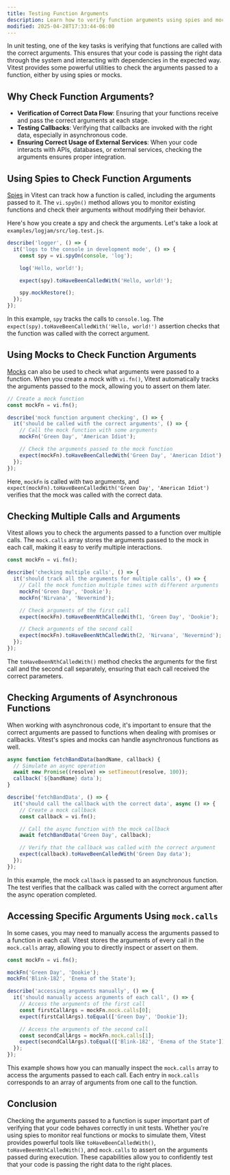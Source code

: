 ```yaml
---
title: Testing Function Arguments
description: Learn how to verify function arguments using spies and mocks in Vitest.
modified: 2025-04-28T17:33:44-06:00
---
```


In unit testing, one of the key tasks is verifying that functions are called with the correct arguments. This ensures that your code is passing the right data through the system and interacting with dependencies in the expected way. Vitest provides some powerful utilities to check the arguments passed to a function, either by using spies or mocks.

## Why Check Function Arguments?

- **Verification of Correct Data Flow**: Ensuring that your functions receive and pass the correct arguments at each stage.
- **Testing Callbacks**: Verifying that callbacks are invoked with the right data, especially in asynchronous code.
- **Ensuring Correct Usage of External Services**: When your code interacts with APIs, databases, or external services, checking the arguments ensures proper integration.

## Using Spies to Check Function Arguments

[Spies](spies.md) in Vitest can track how a function is called, including the arguments passed to it. The `vi.spyOn()` method allows you to monitor existing functions and check their arguments without modifying their behavior.

Here's how you create a spy and check the arguments. Let's take a look at `examples/logjam/src/log.test.js`.

```js
describe('logger', () => {
  it('logs to the console in development mode', () => {
    const spy = vi.spyOn(console, 'log');

    log('Hello, world!');

    expect(spy).toHaveBeenCalledWith('Hello, world!');

    spy.mockRestore();
  });
});
```

In this example, `spy` tracks the calls to `console.log`. The `expect(spy).toHaveBeenCalledWith('Hello, world!')` assertion checks that the function was called with the correct argument.

## Using Mocks to Check Function Arguments

[Mocks](mocks.md) can also be used to check what arguments were passed to a function. When you create a mock with `vi.fn()`, Vitest automatically tracks the arguments passed to the mock, allowing you to assert on them later.

```js
// Create a mock function
const mockFn = vi.fn();

describe('mock function argument checking', () => {
  it('should be called with the correct arguments', () => {
    // Call the mock function with some arguments
    mockFn('Green Day', 'American Idiot');

    // Check the arguments passed to the mock function
    expect(mockFn).toHaveBeenCalledWith('Green Day', 'American Idiot');
  });
});
```

Here, `mockFn` is called with two arguments, and `expect(mockFn).toHaveBeenCalledWith('Green Day', 'American Idiot')` verifies that the mock was called with the correct data.

## Checking Multiple Calls and Arguments

Vitest allows you to check the arguments passed to a function over multiple calls. The `mock.calls` array stores the arguments passed to the mock in each call, making it easy to verify multiple interactions.

```js
const mockFn = vi.fn();

describe('checking multiple calls', () => {
  it('should track all the arguments for multiple calls', () => {
    // Call the mock function multiple times with different arguments
    mockFn('Green Day', 'Dookie');
    mockFn('Nirvana', 'Nevermind');

    // Check arguments of the first call
    expect(mockFn).toHaveBeenNthCalledWith(1, 'Green Day', 'Dookie');

    // Check arguments of the second call
    expect(mockFn).toHaveBeenNthCalledWith(2, 'Nirvana', 'Nevermind');
  });
});
```

The `toHaveBeenNthCalledWith()` method checks the arguments for the first call and the second call separately, ensuring that each call received the correct parameters.

## Checking Arguments of Asynchronous Functions

When working with asynchronous code, it's important to ensure that the correct arguments are passed to functions when dealing with promises or callbacks. Vitest's spies and mocks can handle asynchronous functions as well.

```js
async function fetchBandData(bandName, callback) {
  // Simulate an async operation
  await new Promise((resolve) => setTimeout(resolve, 100));
  callback(`${bandName} data`);
}

describe('fetchBandData', () => {
  it('should call the callback with the correct data', async () => {
    // Create a mock callback
    const callback = vi.fn();

    // Call the async function with the mock callback
    await fetchBandData('Green Day', callback);

    // Verify that the callback was called with the correct argument
    expect(callback).toHaveBeenCalledWith('Green Day data');
  });
});
```

In this example, the mock `callback` is passed to an asynchronous function. The test verifies that the callback was called with the correct argument after the async operation completed.

## Accessing Specific Arguments Using `mock.calls`

In some cases, you may need to manually access the arguments passed to a function in each call. Vitest stores the arguments of every call in the `mock.calls` array, allowing you to directly inspect or assert on them.

```js
const mockFn = vi.fn();

mockFn('Green Day', 'Dookie');
mockFn('Blink-182', 'Enema of the State');

describe('accessing arguments manually', () => {
  it('should manually access arguments of each call', () => {
    // Access the arguments of the first call
    const firstCallArgs = mockFn.mock.calls[0];
    expect(firstCallArgs).toEqual(['Green Day', 'Dookie']);

    // Access the arguments of the second call
    const secondCallArgs = mockFn.mock.calls[1];
    expect(secondCallArgs).toEqual(['Blink-182', 'Enema of the State']);
  });
});
```

This example shows how you can manually inspect the `mock.calls` array to access the arguments passed to each call. Each entry in `mock.calls` corresponds to an array of arguments from one call to the function.

## Conclusion

Checking the arguments passed to a function is super important part of verifying that your code behaves correctly in unit tests. Whether you're using spies to monitor real functions or mocks to simulate them, Vitest provides powerful tools like `toHaveBeenCalledWith()`, `toHaveBeenNthCalledWith()`, and `mock.calls` to assert on the arguments passed during execution. These capabilities allow you to confidently test that your code is passing the right data to the right places.
